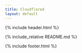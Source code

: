 ```yaml
---
title: Cloudflared
layout: default
---
```


{% include header.html %}

{% include_relative README.md %}

{% include footer.html %}
